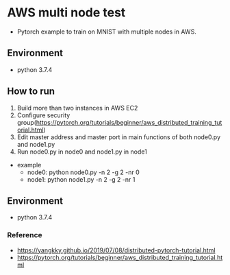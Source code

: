# AWS multi node test
- Pytorch example to train on MNIST with multiple nodes in AWS.

## Environment
- python 3.7.4

## How to run
1. Build more than two instances in AWS EC2
2. Configure security group(https://pytorch.org/tutorials/beginner/aws_distributed_training_tutorial.html)
3. Edit master address and master port in main functions of both node0.py and node1.py
4. Run node0.py in node0 and node1.py in node1
  - example
    - node0: python node0.py -n 2 -g 2 -nr 0
    - node1: python node1.py -n 2 -g 2 -nr 1

## Environment
- python 3.7.4

### Reference
- https://yangkky.github.io/2019/07/08/distributed-pytorch-tutorial.html
- https://pytorch.org/tutorials/beginner/aws_distributed_training_tutorial.html
